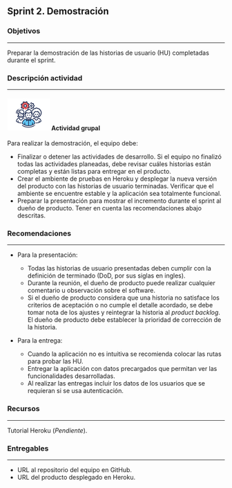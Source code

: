 ## Sprint 2. Demostración

### Objetivos
---

Preparar la demostración de las historias de usuario (HU) completadas durante el sprint.


### Descripción actividad
---

#### ![](./../../../assets/images/grupo.png) Actividad grupal

Para realizar la demostración, el equipo debe:

  * Finalizar o detener las actividades de desarrollo. Si el equipo no finalizó todas las actividades planeadas, debe revisar cuáles historias están completas y están listas para entregar en el producto.
  * Crear el ambiente de pruebas en Heroku y desplegar la nueva versión del producto con las historias de usuario terminadas. Verificar que el ambiente se encuentre estable y la aplicación sea totalmente funcional.
  * Preparar la presentación para mostrar el incremento durante el sprint al dueño de producto. Tener en cuenta las recomendaciones abajo descritas.

### Recomendaciones
---

* Para la presentación:

  * Todas las historias de usuario presentadas deben cumplir con la definición de terminado (DoD, por sus siglas en ingles).
  * Durante la reunión, el dueño de producto puede realizar cualquier comentario u observación sobre el software.
  * Si el dueño de producto considera que una historia no satisface los criterios de aceptación o no cumple el detalle acordado, se debe tomar nota de los ajustes y reintegrar la historia al *product backlog*. El dueño de producto debe establecer la prioridad de corrección de la historia.

* Para la entrega:

  * Cuando la aplicación no es intuitiva se recomienda colocar las rutas para probar las HU.
  * Entregar la aplicación con datos precargados que permitan ver las funcionalidades desarrolladas.
  * Al realizar las entregas incluir los datos de los usuarios que se requieran si se usa autenticación.

### Recursos

---
Tutorial Heroku (*Pendiente*).


### Entregables

---
* URL al repositorio del equipo en GitHub.
* URL del producto desplegado en Heroku.




